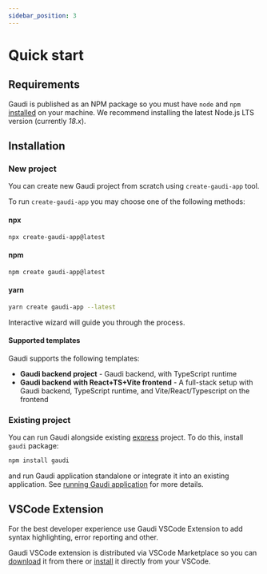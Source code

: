```yaml
---
sidebar_position: 3
---
```


# Quick start

## Requirements

Gaudi is published as an NPM package so you must have `node` and `npm` [installed](https://nodejs.org/en/download) on your machine. We recommend installing the latest Node.js LTS version (currently _18.x_).

## Installation

### New project

You can create new Gaudi project from scratch using `create-gaudi-app` tool.

To run `create-gaudi-app` you may choose one of the following methods:

#### npx

```bash
npx create-gaudi-app@latest
```

#### npm

```bash
npm create gaudi-app@latest
```

#### yarn

```sh
yarn create gaudi-app --latest
```

Interactive wizard will guide you through the process.

#### Supported templates

Gaudi supports the following templates:

- **Gaudi backend project** - Gaudi backend, with TypeScript runtime
- **Gaudi backend with React+TS+Vite frontend** - A full-stack setup with Gaudi backend, TypeScript runtime, and Vite/React/Typescript on the frontend

### Existing project

You can run Gaudi alongside existing [express](https://expressjs.com/) project. To do this, install `gaudi` package:

```bash
npm install gaudi
```

and run Gaudi application standalone or integrate it into an existing application. See [running Gaudi application](../core-concepts/application) for more details.

## VSCode Extension

For the best developer experience use Gaudi VSCode Extension to add syntax highlighting, error reporting and other.

Gaudi VSCode extension is distributed via VSCode Marketplace so you can [download](https://marketplace.visualstudio.com/items?itemName=gaudi.vscode) it from there or [install](https://code.visualstudio.com/docs/editor/extension-marketplace) it directly from your VSCode.
